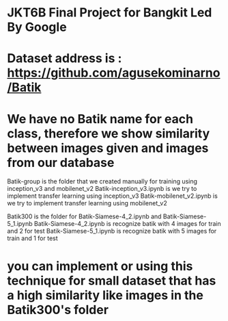 # JKT6B Final Project for Bangkit Led By Google
# Dataset address is : https://github.com/agusekominarno/Batik
#
# We have no Batik name for each class, therefore we show similarity between images given and images from our database
 Batik-group is the folder that we created manually for training using inception_v3 and mobilenet_v2
 Batik-inception_v3.ipynb is we try to implement transfer learning using inception_v3
 Batik-mobilenet_v2.ipynb is we try to implement transfer learning using mobilenet_v2

 Batik300 is the folder for Batik-Siamese-4_2.ipynb and Batik-Siamese-5_1.ipynb
 Batik-Siamese-4_2.ipynb is recognize batik with 4 images for train and 2 for test
 Batik-Siamese-5_1.ipynb is recognize batik with 5 images for train and 1 for test

# you can implement or using this technique for small dataset that has a high similarity like images in the Batik300's folder
 
 
